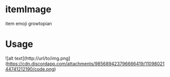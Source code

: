 # itemImage
item emoji growtopian


# Usage
![alt text](http://url/to/img.png](https://cdn.discordapp.com/attachments/985689423796666419/1109802144741212190/code.png)
